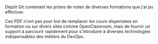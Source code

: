 Dépôt Git contenant les prises de notes de diverses formations que j'ai pu effectuer.

Ces PDF n'ont pas pour but de remplacer les cours dispensées en formation ou sur divers sites comme OpenClassroom, mais de fournir un support à parcourir rapidement pour s'introduire à diverses technologies indispensables des métiers du DevOps.
